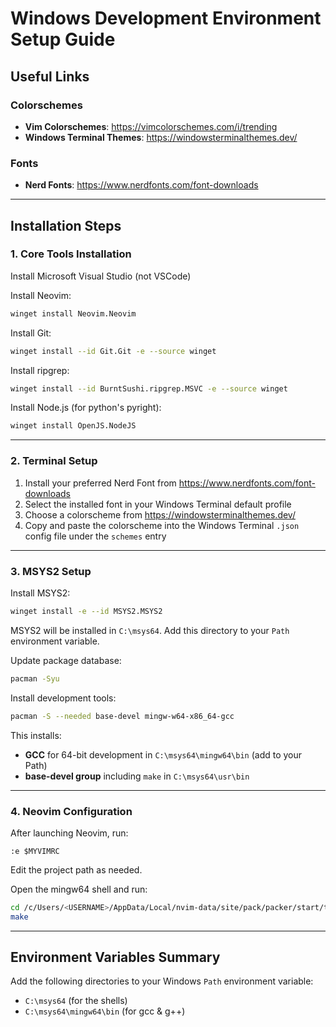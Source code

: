 # Windows Development Environment Setup Guide

## Useful Links

### Colorschemes
- **Vim Colorschemes**: https://vimcolorschemes.com/i/trending
- **Windows Terminal Themes**: https://windowsterminalthemes.dev/

### Fonts
- **Nerd Fonts**: https://www.nerdfonts.com/font-downloads

---

## Installation Steps

### 1. Core Tools Installation

Install Microsoft Visual Studio (not VSCode)

Install Neovim:
```bash
winget install Neovim.Neovim
```

Install Git:
```bash
winget install --id Git.Git -e --source winget
```

Install ripgrep:
```bash
winget install --id BurntSushi.ripgrep.MSVC -e --source winget
```
Install Node.js (for python's pyright):
```bash
winget install OpenJS.NodeJS
```

---

### 2. Terminal Setup

1. Install your preferred Nerd Font from https://www.nerdfonts.com/font-downloads
2. Select the installed font in your Windows Terminal default profile
3. Choose a colorscheme from https://windowsterminalthemes.dev/
4. Copy and paste the colorscheme into the Windows Terminal `.json` config file under the `schemes` entry

---

### 3. MSYS2 Setup

Install MSYS2:
```bash
winget install -e --id MSYS2.MSYS2
```

MSYS2 will be installed in `C:\msys64`. Add this directory to your `Path` environment variable.

Update package database:
```bash
pacman -Syu
```

Install development tools:
```bash
pacman -S --needed base-devel mingw-w64-x86_64-gcc
```

This installs:
- **GCC** for 64-bit development in `C:\msys64\mingw64\bin` (add to your Path)
- **base-devel group** including `make` in `C:\msys64\usr\bin`

---

### 4. Neovim Configuration

After launching Neovim, run:
```vim
:e $MYVIMRC
```

Edit the project path as needed.

Open the mingw64 shell and run:
```bash
cd /c/Users/<USERNAME>/AppData/Local/nvim-data/site/pack/packer/start/telescope-fzf-native.nvim
make
```

---

## Environment Variables Summary

Add the following directories to your Windows `Path` environment variable:
- `C:\msys64` (for the shells)
- `C:\msys64\mingw64\bin` (for gcc & g++)
